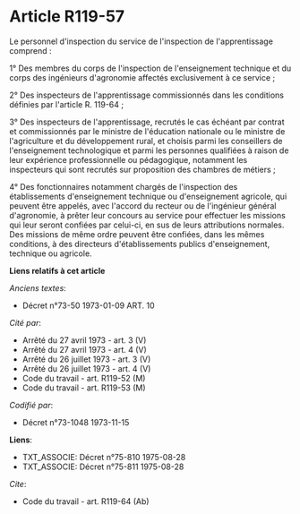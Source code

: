 # Article R119-57

Le personnel d'inspection du service de l'inspection de l'apprentissage comprend :

1° Des membres du corps de l'inspection de l'enseignement technique et du corps des ingénieurs d'agronomie affectés
exclusivement à ce service ;

2° Des inspecteurs de l'apprentissage commissionnés dans les conditions définies par l'article R. 119-64 ;

3° Des inspecteurs de l'apprentissage, recrutés le cas échéant par contrat et commissionnés par le ministre de l'éducation
nationale ou le ministre de l'agriculture et du développement rural, et choisis parmi les conseillers de l'enseignement
technologique et parmi les personnes qualifiées à raison de leur expérience professionnelle ou pédagogique, notamment les
inspecteurs qui sont recrutés sur proposition des chambres de métiers ;

4° Des fonctionnaires notamment chargés de l'inspection des établissements d'enseignement technique ou d'enseignement
agricole, qui peuvent être appelés, avec l'accord du recteur ou de l'ingénieur général d'agronomie, à prêter leur concours au
service pour effectuer les missions qui leur seront confiées par celui-ci, en sus de leurs attributions normales. Des
missions de même ordre peuvent être confiées, dans les mêmes conditions, à des directeurs d'établissements publics
d'enseignement, technique ou agricole.

**Liens relatifs à cet article**

_Anciens textes_:

  - Décret n°73-50 1973-01-09 ART. 10

_Cité par_:

  - Arrêté du 27 avril 1973 - art. 3 (V)
  - Arrêté du 27 avril 1973 - art. 4 (V)
  - Arrêté du 26 juillet 1973 - art. 3 (V)
  - Arrêté du 26 juillet 1973 - art. 4 (V)
  - Code du travail - art. R119-52 (M)
  - Code du travail - art. R119-53 (M)

_Codifié par_:

  - Décret n°73-1048 1973-11-15

**Liens**:

  - TXT_ASSOCIE: Décret n°75-810 1975-08-28
  - TXT_ASSOCIE: Décret n°75-811 1975-08-28

_Cite_:

  - Code du travail - art. R119-64 (Ab)
